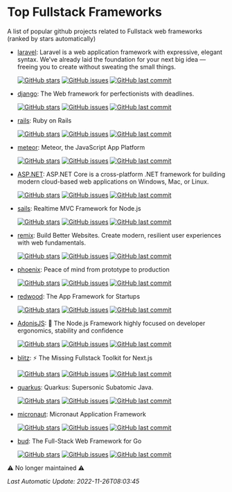 # Top Fullstack Frameworks
A list of popular github projects related to Fullstack web frameworks (ranked by stars automatically)

- [laravel](https://github.com/laravel/laravel): Laravel is a web application framework with expressive, elegant syntax. We’ve already laid the foundation for your next big idea — freeing you to create without sweating the small things. 

  [![GitHub stars](https://img.shields.io/github/stars/laravel/laravel.svg?style=social)](https://github.com/laravel/laravel) [![GitHub issues](https://img.shields.io/github/issues/laravel/laravel.svg)](https://github.com/laravel/laravel/issues) [![GitHub last commit](https://img.shields.io/github/last-commit/laravel/laravel)](https://github.com/laravel/laravel/commits) 
- [django](https://github.com/django/django): The Web framework for perfectionists with deadlines. 

  [![GitHub stars](https://img.shields.io/github/stars/django/django.svg?style=social)](https://github.com/django/django) [![GitHub issues](https://img.shields.io/github/issues/django/django.svg)](https://github.com/django/django/issues) [![GitHub last commit](https://img.shields.io/github/last-commit/django/django)](https://github.com/django/django/commits) 
- [rails](https://github.com/rails/rails): Ruby on Rails 

  [![GitHub stars](https://img.shields.io/github/stars/rails/rails.svg?style=social)](https://github.com/rails/rails) [![GitHub issues](https://img.shields.io/github/issues/rails/rails.svg)](https://github.com/rails/rails/issues) [![GitHub last commit](https://img.shields.io/github/last-commit/rails/rails)](https://github.com/rails/rails/commits) 
- [meteor](https://github.com/meteor/meteor): Meteor, the JavaScript App Platform 

  [![GitHub stars](https://img.shields.io/github/stars/meteor/meteor.svg?style=social)](https://github.com/meteor/meteor) [![GitHub issues](https://img.shields.io/github/issues/meteor/meteor.svg)](https://github.com/meteor/meteor/issues) [![GitHub last commit](https://img.shields.io/github/last-commit/meteor/meteor)](https://github.com/meteor/meteor/commits) 
- [ASP.NET](https://github.com/dotnet/aspnetcore): ASP.NET Core is a cross-platform .NET framework for building modern cloud-based web applications on Windows, Mac, or Linux. 

  [![GitHub stars](https://img.shields.io/github/stars/dotnet/aspnetcore.svg?style=social)](https://github.com/dotnet/aspnetcore) [![GitHub issues](https://img.shields.io/github/issues/dotnet/aspnetcore.svg)](https://github.com/dotnet/aspnetcore/issues) [![GitHub last commit](https://img.shields.io/github/last-commit/dotnet/aspnetcore)](https://github.com/dotnet/aspnetcore/commits) 
- [sails](https://github.com/balderdashy/sails): Realtime MVC Framework for Node.js 

  [![GitHub stars](https://img.shields.io/github/stars/balderdashy/sails.svg?style=social)](https://github.com/balderdashy/sails) [![GitHub issues](https://img.shields.io/github/issues/balderdashy/sails.svg)](https://github.com/balderdashy/sails/issues) [![GitHub last commit](https://img.shields.io/github/last-commit/balderdashy/sails)](https://github.com/balderdashy/sails/commits) 
- [remix](https://github.com/remix-run/remix): Build Better Websites. Create modern, resilient user experiences with web fundamentals. 

  [![GitHub stars](https://img.shields.io/github/stars/remix-run/remix.svg?style=social)](https://github.com/remix-run/remix) [![GitHub issues](https://img.shields.io/github/issues/remix-run/remix.svg)](https://github.com/remix-run/remix/issues) [![GitHub last commit](https://img.shields.io/github/last-commit/remix-run/remix)](https://github.com/remix-run/remix/commits) 
- [phoenix](https://github.com/phoenixframework/phoenix): Peace of mind from prototype to production 

  [![GitHub stars](https://img.shields.io/github/stars/phoenixframework/phoenix.svg?style=social)](https://github.com/phoenixframework/phoenix) [![GitHub issues](https://img.shields.io/github/issues/phoenixframework/phoenix.svg)](https://github.com/phoenixframework/phoenix/issues) [![GitHub last commit](https://img.shields.io/github/last-commit/phoenixframework/phoenix)](https://github.com/phoenixframework/phoenix/commits) 
- [redwood](https://github.com/redwoodjs/redwood): The App Framework for Startups 

  [![GitHub stars](https://img.shields.io/github/stars/redwoodjs/redwood.svg?style=social)](https://github.com/redwoodjs/redwood) [![GitHub issues](https://img.shields.io/github/issues/redwoodjs/redwood.svg)](https://github.com/redwoodjs/redwood/issues) [![GitHub last commit](https://img.shields.io/github/last-commit/redwoodjs/redwood)](https://github.com/redwoodjs/redwood/commits) 
- [AdonisJS](https://github.com/adonisjs/core): 🚀 The Node.js Framework highly focused on developer ergonomics, stability and confidence 

  [![GitHub stars](https://img.shields.io/github/stars/adonisjs/core.svg?style=social)](https://github.com/adonisjs/core) [![GitHub issues](https://img.shields.io/github/issues/adonisjs/core.svg)](https://github.com/adonisjs/core/issues) [![GitHub last commit](https://img.shields.io/github/last-commit/adonisjs/core)](https://github.com/adonisjs/core/commits) 
- [blitz](https://github.com/blitz-js/blitz): ⚡️ The Missing Fullstack Toolkit for Next.js 

  [![GitHub stars](https://img.shields.io/github/stars/blitz-js/blitz.svg?style=social)](https://github.com/blitz-js/blitz) [![GitHub issues](https://img.shields.io/github/issues/blitz-js/blitz.svg)](https://github.com/blitz-js/blitz/issues) [![GitHub last commit](https://img.shields.io/github/last-commit/blitz-js/blitz)](https://github.com/blitz-js/blitz/commits) 
- [quarkus](https://github.com/quarkusio/quarkus): Quarkus: Supersonic Subatomic Java.  

  [![GitHub stars](https://img.shields.io/github/stars/quarkusio/quarkus.svg?style=social)](https://github.com/quarkusio/quarkus) [![GitHub issues](https://img.shields.io/github/issues/quarkusio/quarkus.svg)](https://github.com/quarkusio/quarkus/issues) [![GitHub last commit](https://img.shields.io/github/last-commit/quarkusio/quarkus)](https://github.com/quarkusio/quarkus/commits) 
- [micronaut](https://github.com/micronaut-projects/micronaut-core): Micronaut Application Framework 

  [![GitHub stars](https://img.shields.io/github/stars/micronaut-projects/micronaut-core.svg?style=social)](https://github.com/micronaut-projects/micronaut-core) [![GitHub issues](https://img.shields.io/github/issues/micronaut-projects/micronaut-core.svg)](https://github.com/micronaut-projects/micronaut-core/issues) [![GitHub last commit](https://img.shields.io/github/last-commit/micronaut-projects/micronaut-core)](https://github.com/micronaut-projects/micronaut-core/commits) 
- [bud](https://github.com/livebud/bud): The Full-Stack Web Framework for Go 

  [![GitHub stars](https://img.shields.io/github/stars/livebud/bud.svg?style=social)](https://github.com/livebud/bud) [![GitHub issues](https://img.shields.io/github/issues/livebud/bud.svg)](https://github.com/livebud/bud/issues) [![GitHub last commit](https://img.shields.io/github/last-commit/livebud/bud)](https://github.com/livebud/bud/commits) 

⚠️ No longer maintained ⚠️


*Last Automatic Update: 2022-11-26T08:03:45*